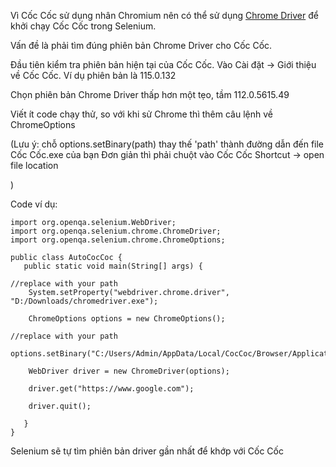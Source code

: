 
Vì Cốc Cốc sử dụng nhân Chromium nên có thể sử dụng [Chrome Driver](https://chromedriver.chromium.org/downloads) để khởi chạy Cốc Cốc trong Selenium.

Vấn đề là phải tìm đúng phiên bản Chrome Driver cho Cốc Cốc.

Đầu tiên kiểm tra phiên bản hiện tại của Cốc Cốc. Vào Cài đặt -> Giới thiệu về Cốc Cốc. Ví dụ phiên bản là 115.0.132

Chọn phiên bản Chrome Driver thấp hơn một tẹo, tầm 112.0.5615.49

Viết ít code chạy thử, so với khi sử Chrome thì thêm câu lệnh về ChromeOptions 

(Lưu ý: chỗ options.setBinary(path) thay thế 'path' thành đường dẫn đến file Cốc Cốc.exe của bạn
Đơn giản thì phải chuột vào Cốc Cốc Shortcut -> open file location


)

Code ví dụ:

    import org.openqa.selenium.WebDriver; 
    import org.openqa.selenium.chrome.ChromeDriver; 
    import org.openqa.selenium.chrome.ChromeOptions;

    public class AutoCocCoc {
       public static void main(String[] args) {

    //replace with your path
		System.setProperty("webdriver.chrome.driver", "D:/Downloads/chromedriver.exe");

		ChromeOptions options = new ChromeOptions();

    //replace with your path
		options.setBinary("C:/Users/Admin/AppData/Local/CocCoc/Browser/Application/browser.exe");
		
		WebDriver driver = new ChromeDriver(options);
		
		driver.get("https://www.google.com");
		
		driver.quit();

       }
    }

Selenium sẽ tự tìm phiên bản driver gần nhất để khớp với Cốc Cốc
